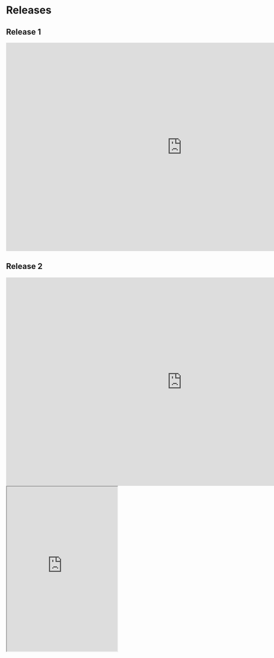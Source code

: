# Releases

## Release 1
<iframe src="https://docs.google.com/presentation/d/e/2PACX-1vSgoUeuVaAaWE6GDbSGe_Qg5xt5kQk2p-FsDh9c0r41M_uqV8xHJZHSIg6knI5iCfvgjImNcwuPZ5W1/embed?start=false&loop=false&delayms=3000" frameborder="0" width="960" height="569" allowfullscreen="true" mozallowfullscreen="true" webkitallowfullscreen="true"></iframe>

## Release 2
<iframe src="https://docs.google.com/presentation/d/e/2PACX-1vSYXS9mj-2f9-HeGR0s3vXlnuxR9GXfUGsGTEokGaxzAql3eWmw46tawL_jRgKMFTGt2H7LF8C5Aua9/embed?start=false&loop=false&delayms=3000" frameborder="0" width="960" height="569" allowfullscreen="true" mozallowfullscreen="true" webkitallowfullscreen="true"></iframe>

<iframe src="https://www.questmark.com.br/forms//postar/5ddf2dc38fb31b0013625478" height="450px" width="60%"></iframe>